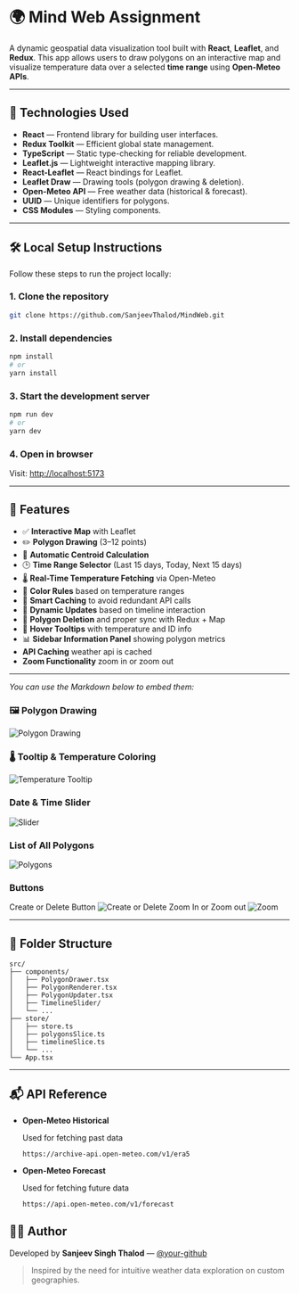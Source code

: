 # 🌍 Mind Web Assignment

A dynamic geospatial data visualization tool built with **React**, **Leaflet**, and **Redux**. This app allows users to draw polygons on an interactive map and visualize temperature data over a selected **time range** using **Open-Meteo APIs**.

---

## 🚀 Technologies Used

- **React** — Frontend library for building user interfaces.
- **Redux Toolkit** — Efficient global state management.
- **TypeScript** — Static type-checking for reliable development.
- **Leaflet.js** — Lightweight interactive mapping library.
- **React-Leaflet** — React bindings for Leaflet.
- **Leaflet Draw** — Drawing tools (polygon drawing & deletion).
- **Open-Meteo API** — Free weather data (historical & forecast).
- **UUID** — Unique identifiers for polygons.
- **CSS Modules** — Styling components.

---

## 🛠️ Local Setup Instructions

Follow these steps to run the project locally:

### 1. Clone the repository

```bash
git clone https://github.com/SanjeevThalod/MindWeb.git
```

### 2. Install dependencies

```bash
npm install
# or
yarn install
```

### 3. Start the development server

```bash
npm run dev
# or
yarn dev
```

### 4. Open in browser

Visit: [http://localhost:5173](http://localhost:5173)

---

## 🌟 Features

- ✅ **Interactive Map** with Leaflet
- ✏️ **Polygon Drawing** (3–12 points)
- 📍 **Automatic Centroid Calculation**
- 🕒 **Time Range Selector** (Last 15 days, Today, Next 15 days)
- 🌡️ **Real-Time Temperature Fetching** via Open-Meteo
- 🎨 **Color Rules** based on temperature ranges
- 🧠 **Smart Caching** to avoid redundant API calls
- 🔄 **Dynamic Updates** based on timeline interaction
- 🧽 **Polygon Deletion** and proper sync with Redux + Map
- 📌 **Hover Tooltips** with temperature and ID info
- 📊 **Sidebar Information Panel** showing polygon metrics
- **API Caching** weather api is cached
- **Zoom Functionality** zoom in or zoom out

---


_You can use the Markdown below to embed them:_


### 🖼️ Polygon Drawing
![Polygon Drawing](./src/assets/polydraw.png)

### 🌡️ Tooltip & Temperature Coloring
![Temperature Tooltip](./src/assets/color.png)

###  Date & Time Slider
![Slider](./src//assets/slider.png)

### List of All Polygons
![Polygons](./src/assets/list.png)

### Buttons
Create or Delete Button
![Create or Delete](./src/assets/delete.png)
Zoom In or Zoom out
![Zoom](./src/assets/zoom.png)

---

## 🧩 Folder Structure 

```
src/
├── components/
│   ├── PolygonDrawer.tsx
│   ├── PolygonRenderer.tsx
│   ├── PolygonUpdater.tsx
│   ├── TimelineSlider/
│   └── ...
├── store/
│   ├── store.ts
│   ├── polygonsSlice.ts
│   ├── timelineSlice.ts
│   └── ...
└── App.tsx
```

---

## 📬 API Reference

- **Open-Meteo Historical**

  Used for fetching past data
  ```
  https://archive-api.open-meteo.com/v1/era5
  ```

- **Open-Meteo Forecast**

  Used for fetching future data
  ```
  https://api.open-meteo.com/v1/forecast
  ```



## 🙋‍♂️ Author

Developed by **Sanjeev Singh Thalod** — [@your-github](https://github.com/your-username)

> Inspired by the need for intuitive weather data exploration on custom geographies.
